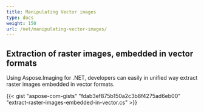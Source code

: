```yaml
---
title: Manipulating Vector images
type: docs
weight: 150
url: /net/manipulating-vector-images/
---
```


## **Extraction of raster images, embedded in vector formats**
Using Aspose.Imaging for .NET, developers can easily in unified way extract raster images embedded in vector formats.

{{< gist "aspose-com-gists" "fdab3ef875b150a2c3b8f4275ad6eb00" "extract-raster-images-embedded-in-vector.cs" >}}

